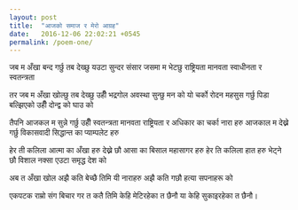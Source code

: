 ```yaml
---
layout: post
title:  "आजको समाज र मेरो आग्रह"
date:   2016-12-06 22:02:21 +0545
permalink: /poem-one/
---
```

जब म अँखा बन्द गर्छु
तब देख्छु यउटा सुन्दर संसार
जसमा म भेटछु
राष्ट्रियता
मानवता
स्वाधीनता र
स्वतन्त्रता


तर जब म अँखा खोल्छु
तब देख्छु उहीँ भद्रगोल अवस्था
सुन्छु मन को यो चर्को रोदन
महसुस गर्छु पिडा बल्झिएको
उहीँ दोन्द्व को घाउ को


तैपनि आजकल म सुन्ने गर्छु उहीँ
स्वतन्त्रता
मानवता
राष्ट्रियता र
अधिकार का चर्का नारा हरु
आजकाल म देख्ने गर्छु
विकासवादी सिद्धान्त का प्याम्पलेट हरु


हेर ती कलिला आत्मा का अँखा हरु
देख्ने छौ आ‌सा का बिसाल महासागर हरु
हेर ति कलिला हात हरु भेट्ने छौ
विशाल नक्सा एउटा समृद्ध देश को


अब त अँखा खोल
अझै कति बेच्छै तिमि यी नाराहरु
अझै कति गछौ हत्या सपनाहरू को


एकपटक राम्रो संग बिचार गर त
कतै तिमि
केहि मेटिरहेका त छैनौ
या केहि सुकाइरहेका त छैनौ।


